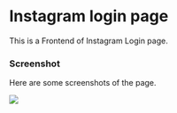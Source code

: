 # Instagram login page
This is a Frontend of Instagram Login page.

### Screenshot
Here are some screenshots of the page.

<img src="https://user-images.githubusercontent.com/85190876/193471464-1fc9f3bb-37ac-4a21-bab5-2a86f546d21c.png" />

